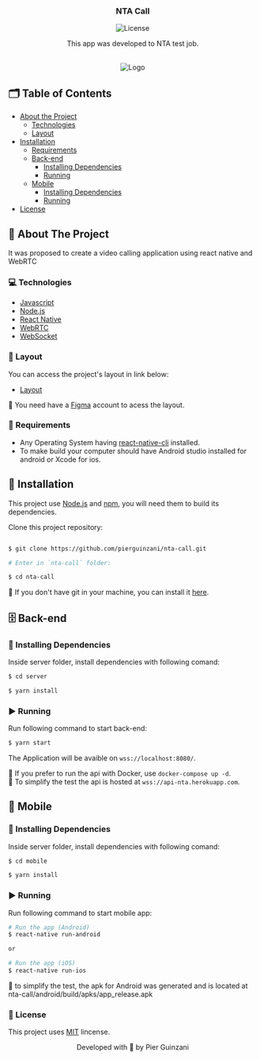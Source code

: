 <p align="center">
  <h3 align="center">NTA Call</h3>

<p align="center">
  <img src="https://img.shields.io/static/v1?label=Lincense&message=MIT&color=0000ff " alt="License" />
</p>

<p align="center">
    This app was developed to NTA test job.
    <br />
    <br />
  </p>
</p>

<p align="center">
  <img src="https://user-images.githubusercontent.com/49373874/141870783-fa155b87-f77e-4dfb-9440-81ede0eae10b.png" alt="Logo" />
  
</p>

<!-- TABLE OF CONTENTS -->
## 🗂 Table of Contents

* [About the Project](#book-about-the-project)
  * [Technologies](#computer-technologies)
  * [Layout](#art-layout)
* [Installation](#bricks-installation)
  * [Requirements](#construction-requirements)
  * [Back-end](#file_cabinet-back-end)
    * [Installing Dependencies](#construction-installing-dependencies)
    * [Running](#arrow_forward-running)
  * [Mobile](#lipstick-mobile)
    * [Installing Dependencies](#construction-installing-dependencies)
    * [Running](#arrow_forward-running)
* [License](#page_facing_up-license)

## :book: About The Project


It was proposed to create a video calling application using react native and WebRTC

### :computer: Technologies

* [Javascript](https://www.javascript.com/)
* [Node.js](https://nodejs.org/en/)
* [React Native](https://reactnative.dev/)
* [WebRTC](https://github.com/react-native-webrtc/react-native-webrtc)
* [WebSocket](http://www.websocket.org/)

### :art: Layout

You can access the project's layout in link below:

* [Layout](https://www.figma.com/file/KsrPCJWfpTuworLjgMxijT/NTA-Call?node-id=0%3A1)


🚨 You need have a [Figma](https://www.figma.com) account to acess the layout.

### :construction: Requirements
- Any Operating System having [react-native-cli](https://reactnative.dev/docs/environment-setup) installed.
- To make build your computer should have Android studio installed for android or Xcode for ios.

## :bricks: Installation

This project use [Node.js](https://nodejs.org/en/) and [npm](https://www.npmjs.com/), you will need them to build its dependencies.


Clone this project repository:
```bash

$ git clone https://github.com/pierguinzani/nta-call.git

# Enter in `nta-call` folder:

$ cd nta-call
```

🚨 If you don't have git in your machine, you can install it [here](https://git-scm.com/downloads).

## :file_cabinet: Back-end

### :construction: Installing Dependencies

Inside server folder, install dependencies with following comand:

```bash
$ cd server

$ yarn install
```


### :arrow_forward: Running

Run following command to start back-end:

```bash
$ yarn start
```

The Application will be avaible on `wss://localhost:8080/`. 

🚨 If you prefer to run the api with Docker, use `docker-compose up -d`. 
 <br />
🚨 To simplify the test the api is hosted at `wss://api-nta.herokuapp.com`.
## :lipstick: Mobile


### :construction: Installing Dependencies

Inside server folder, install dependencies with following comand:

```bash
$ cd mobile

$ yarn install
```


### :arrow_forward: Running

Run following command to start mobile app:

```bash
# Run the app (Android)
$ react-native run-android

or

# Run the app (iOS)
$ react-native run-ios
```

🚨 to simplify the test, the apk for Android was generated and is located at nta-call/android/build/apks/app_release.apk

### :page_facing_up: License

This project uses [MIT](https://github.com/pierguinzani/nta-call/blob/main/LICENSE) lincense.


<p align="center">Developed with 💜 by Pier Guinzani</p>
